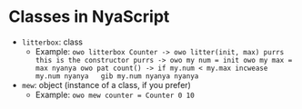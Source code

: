 # Classes in NyaScript 
 
* ``litterbox``: class
    * Example:
            ```
                owo litterbox Counter ->
                    owo litter(init, max) purrs this is the constructor purrs ->
                        owo my num = init
                        owo my max = max
                    nyanya
                    owo pat count() ->
                        if my.num < my.max
                            incwease my.num
                        nyanya  
                        gib my.num
                    nyanya
                nyanya
            ```
* ``mew``: object (instance of a class, if you prefer)
    * Example: ``owo mew counter = Counter 0 10``